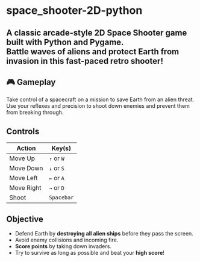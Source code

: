 # space_shooter-2D-python
A classic arcade-style **2D Space Shooter** game built with **Python** and **Pygame**.  
Battle waves of aliens and protect Earth from invasion in this fast-paced retro shooter!
---
##  🎮 Gameplay
Take control of a spacecraft on a mission to save Earth from an alien threat.  
Use your reflexes and precision to shoot down enemies and prevent them from breaking through.

## Controls
| Action        | Key(s)             |
|---------------|--------------------|
| Move Up       | `↑` or `W`         |
| Move Down     | `↓` or `S`         |
| Move Left     | `←` or `A`         |
| Move Right    | `→` or `D`         |
| Shoot         | `Spacebar`         |

## Objective

- Defend Earth by **destroying all alien ships** before they pass the screen.
- Avoid enemy collisions and incoming fire.
- **Score points** by taking down invaders.
- Try to survive as long as possible and beat your **high score**!
